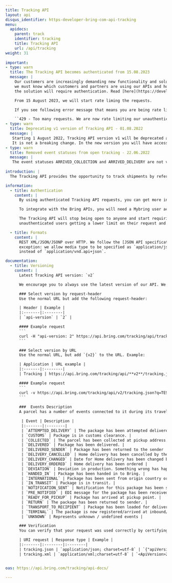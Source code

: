 ```yaml
---
title: Tracking API
layout: api
disqus_identifier: https-developer-bring-com-api-tracking
menu:
  apidocs:
    parent: track
    identifier: tracking
    title: Tracking API
    url: /api/tracking
weight: 31
 
important:
- type: warn
  title: The Tracking API becomes authenticated from 15.08.2023
  message: |
    Our customers are increasingly demanding new functionality and solutions that are easy to use. To meet these expectations,
    we must know which customers and partners are using our APIs and how they are using them. To further develop the value proposition of our Tracking API,
    the solution will require authentication. Read [here](https://developer.bring.com/api) on how to make authenticated requests.

    From 15 August 2023, we will start rate liming the requests.

    If you see following error message that means you are being rate limited, and you should start using authenticated requests.

    ``429 - Too many requests. We are now rate limiting our unauthenticated users, to prevent this make sure your requests are authenticated. Read more about this on our Bring developer site. https://developer.bring.com/api/tracking/``
- type: warn
  title: Deprecating v1 version of Tracking API - 01.08.2022
  message: |
   Starting 1 August 2022, Tracking API version v1 will be deprecated and the requests will be automatically forwarded to the latest version, v2.
   It is not a breaking change. In the new version you will have access to many more fields.
- type: warn
  title: Removed event statuses from open tracking - 22.06.2022
  message: |
   The event statuses ARRIVED_COLLECTION and ARRIVED_DELIVERY are not valid anymore, and therefore have been removed from the Tracking API.
  
introduction: |
  The Tracking API provides the opportunity to track shipments by reference, package or shipment number. It is an easy way to get shipment details and events and make them available for customers. The information available in this API is the same that is publicly available from the [Tracking website](http://tracking.bring.com/).

information:
  - title: Authentication
    content: |
      By using authenticated Tracking API requests, you can get more information such as price, name, address and signatures for proof of delivery. The rate limits are also less strict.

      To integrate with the Bring APIs, you will need a Mybring user account with an API key. Information about prerequisites and authentication headers can be found on the general API [Getting Started page](/api/).

      The Tracking API will stop being open to anyone and start requiring users to be authenticated. We have already started rate limiting unauthenticated users, which will result in
      unauthenticated users getting a lower limit on their request and in the end not being able to use our API. 

  - title: Formats
    content: |
      REST XML/JSON/JSONP over HTTP. We follow the [JSON API specification](http://jsonapi.org/) with one
      exception: we allow media type to be specified as `application/json`
      instead of `application/vnd.api+json`.

documentation:
  - title: Versioning
    content: |
      Latest Tracking API version: `v2`

      We encourage you to always use the latest version of our API. We keep the previous version for some time so that you will get enough time to convert your application. This API supports versioning by two means.

      ### Select version by request-header
      Use the normal URL but add the following request-header:

      | Header | Example |
      |:-------|:--------|
      | `api-version` | `2` |

      #### Example request
      ```
      curl -H "api-version: 2" https://api.bring.com/tracking/api/tracking.json?q=TESTPACKAGEATPICKUPPOINT
      ```

      ### Select version by URL
      Use the normal URL, but add `{v2}` to the URL. Example:

      | Application | URL example |
      |:-------|:--------|
      | Tracking | https://api.bring.com/tracking/api/**v2**/tracking.json?q=TESTPACKAGEATPICKUPPOINT |

      #### Example request
      ```
      curl -v https://api.bring.com/tracking/api/v2/tracking.json?q=TESTPACKAGEATPICKUPPOINT
      ```
    
      ###  Events Description
      A parcel has a number of events connected to it during its travel. Here are a list of current event statuses that can be returned.

       | Event | Description |
       |:-------|:--------|
       | `ATTEMPTED_DELIVERY` | The package has been attempted delivered at the door. Depending on the service it will be tried again or sent to closest pickup point. |
       | `CUSTOMS` | Package is in customs clearance. |
       | `COLLECTED` | The parcel has been collected at pickup address. |
       | `DELIVERED` | Package has been delivered. |
       | `DELIVERED_SENDER` | Package has been returned to the sender |
       | `DELIVERY_CANCELLED` | Home delivery has been cancelled by the customer. |
       | `DELIVERY_CHANGED` | Date for Home delivery has been changed by customer. |
       | `DELIVERY_ORDERED` | Home delivery has been ordered |
       | `DEVIATION` | Deviation in production. Something wrong has happened and there is a probability for delay. |
       | `HANDED_IN` | Package has been handed in to Bring. |
       | `INTERNATIONAL` | Package has been sent from origin country or arrived at destination country. |
       | `IN_TRANSIT` | Package is in transit. |
       | `NOTIFICATION_SENT` | Notification for this package has been sent by sms, push and/or mail. This can be informational notifications and action notification like pickup notice. |
       | `PRE_NOTIFIED` | EDI message for the package has been received by Bring. |
       | `READY_FOR_PICKUP` | Package has arrived at pickup point. |
       | `RETURN` | The package has been returned to sender. |
       | `TRANSPORT_TO_RECIPIENT` | Package has been loaded for delivery to the recipient. |
       | `TERMINAL` | The package is now registered/arrived at inbound/outbound storage terminal |
       | `UNKNOWN` | Represents unknown / undefined events |

      ### Verification
      You can verify that your request was used correctly by certifying that the response contains an element based on the request type:

      | URI request | Response type | Example |
      |:-------|:--------|:--------|
      | tracking.json | `application/json; charset=utf-8` | `{"apiVersion": "2"}` |
      | tracking.xml | `application/xml;charset=utf-8` | `<ApiVersion>2</ApiVersion>` |


oas: https://api.bring.com/tracking/api-docs/

---
```

